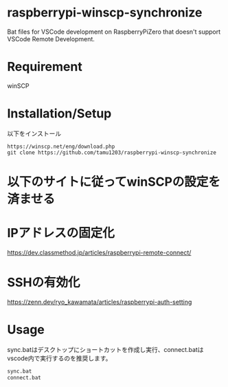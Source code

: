 # raspberrypi-winscp-synchronize
Bat files for VSCode development on RaspberryPiZero that doesn't support VSCode Remote Development.

# Requirement
winSCP

# Installation/Setup
以下をインストール
```
https://winscp.net/eng/download.php
git clone https://github.com/tamu1203/raspberrypi-winscp-synchronize
```
# 以下のサイトに従ってwinSCPの設定を済ませる  
# IPアドレスの固定化
https://dev.classmethod.jp/articles/raspberrypi-remote-connect/
# SSHの有効化
https://zenn.dev/ryo_kawamata/articles/raspberrypi-auth-setting

# Usage
sync.batはデスクトップにショートカットを作成し実行、connect.batはvscode内で実行するのを推奨します。
```cmd
sync.bat
connect.bat
```


